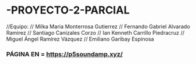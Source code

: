 # -PROYECTO-2-PARCIAL
 //Equipo: // Milka Maria Monterrosa Gutierrez // Fernando Gabriel Alvarado Ramirez // Santiago Canizales Corzo // Ian Kenneth Carrillo Piedracruz // Miguel Ángel Ramírez Vázquez // Emiliano Garibay Espinosa



### PÁGINA EN = https://p5soundamp.xyz/
